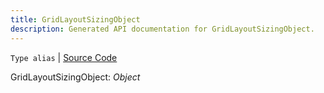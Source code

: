 ```yaml
---
title: GridLayoutSizingObject
description: Generated API documentation for GridLayoutSizingObject.
---
```


`Type alias` | [Source Code](https://github.com/mrCamelCode/jtjs/blob/ddfaeb1a2c9bf793372bb41076f65f452b124091/libs/react/lib/components/wrappers/layout/Grid.tsx#L7)

GridLayoutSizingObject: _Object_